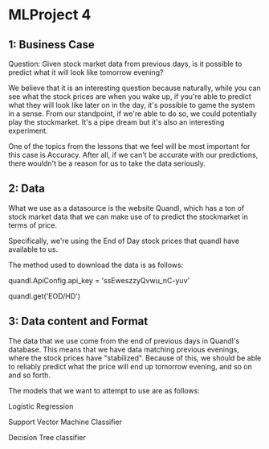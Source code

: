 # MLProject 4

## 1: Business Case

Question: Given stock market data from previous days, is it possible to predict what it will look like tomorrow evening?

We believe that it is an interesting question because naturally, while you can see what the stock prices are when you wake up, if you're able to predict what they will look like later on in the day, it's possible to game the system in a sense. From our standpoint, if we're able to do so, we could potentially play the stockmarket. It's a pipe dream but it's also an interesting experiment.

One of the topics from the lessons that we feel will be most important for this case is Accuracy. After all, if we can't be accurate with our predictions, there wouldn't be a reason for us to take the data seriously.

## 2: Data
What we use as a datasource is the website Quandl, which has a ton of stock market data that we can make use of to predict the stockmarket in terms of price.

Specifically, we're using the End of Day stock prices that quandl have available to us.

The method used to download the data is as follows:

quandl.ApiConfig.api_key = 'ssEweszzyQvwu_nC-yuv'

quandl.get('EOD/HD')

## 3: Data content and Format

The data that we use come from the end of previous days in Quandl's database. This means that we have data matching previous evenings, where the stock prices have "stabilized". Because of this, we should be able to reliably predict what the price will end up tomorrow evening, and so on and so forth.

The models that we want to attempt to use are as follows:

Logistic Regression

Support Vector Machine Classifier

Decision Tree classifier
